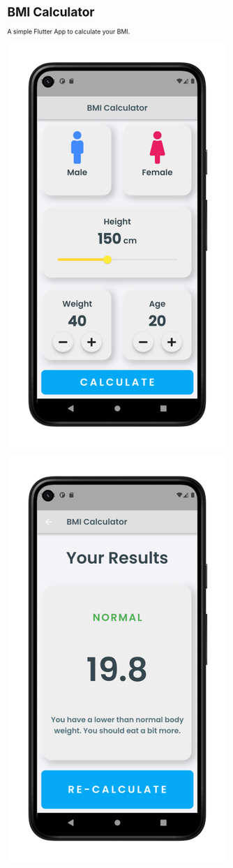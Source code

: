 # BMI Calculator

A simple Flutter App to calculate your BMI.

![Input Page](./images/Screenshot_1646325233_google-pixel5-justblack-portrait.png)

![Results Page](./images/Screenshot_1646325263_google-pixel5-justblack-portrait.png)